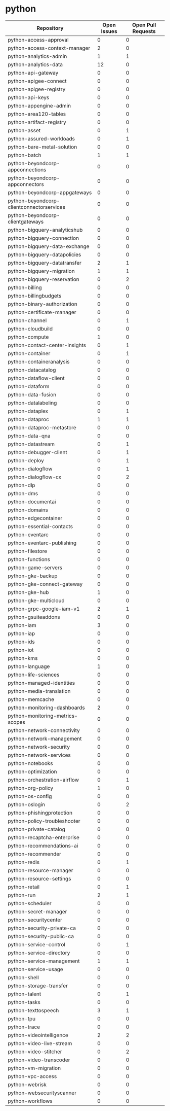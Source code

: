 # python
| Repository | Open Issues | Open Pull Requests |
|------------|-------------|--------------------|
| python-access-approval | 0 | 0 |
| python-access-context-manager | 2 | 0 |
| python-analytics-admin | 1 | 1 |
| python-analytics-data | 12 | 0 |
| python-api-gateway | 0 | 0 |
| python-apigee-connect | 0 | 0 |
| python-apigee-registry | 0 | 0 |
| python-api-keys | 0 | 0 |
| python-appengine-admin | 0 | 0 |
| python-area120-tables | 0 | 0 |
| python-artifact-registry | 0 | 0 |
| python-asset | 0 | 1 |
| python-assured-workloads | 0 | 1 |
| python-bare-metal-solution | 0 | 0 |
| python-batch | 1 | 1 |
| python-beyondcorp-appconnections | 0 | 0 |
| python-beyondcorp-appconnectors | 0 | 0 |
| python-beyondcorp-appgateways | 0 | 0 |
| python-beyondcorp-clientconnectorservices | 0 | 0 |
| python-beyondcorp-clientgateways | 0 | 0 |
| python-bigquery-analyticshub | 0 | 0 |
| python-bigquery-connection | 0 | 0 |
| python-bigquery-data-exchange | 0 | 0 |
| python-bigquery-datapolicies | 0 | 0 |
| python-bigquery-datatransfer | 2 | 1 |
| python-bigquery-migration | 1 | 1 |
| python-bigquery-reservation | 0 | 2 |
| python-billing | 0 | 0 |
| python-billingbudgets | 0 | 0 |
| python-binary-authorization | 0 | 0 |
| python-certificate-manager | 0 | 0 |
| python-channel | 0 | 1 |
| python-cloudbuild | 0 | 0 |
| python-compute | 1 | 0 |
| python-contact-center-insights | 0 | 1 |
| python-container | 0 | 1 |
| python-containeranalysis | 0 | 0 |
| python-datacatalog | 0 | 0 |
| python-dataflow-client | 0 | 0 |
| python-dataform | 0 | 0 |
| python-data-fusion | 0 | 0 |
| python-datalabeling | 0 | 0 |
| python-dataplex | 0 | 1 |
| python-dataproc | 1 | 1 |
| python-dataproc-metastore | 0 | 0 |
| python-data-qna | 0 | 0 |
| python-datastream | 0 | 1 |
| python-debugger-client | 0 | 1 |
| python-deploy | 0 | 1 |
| python-dialogflow | 0 | 1 |
| python-dialogflow-cx | 0 | 2 |
| python-dlp | 0 | 0 |
| python-dms | 0 | 0 |
| python-documentai | 0 | 0 |
| python-domains | 0 | 0 |
| python-edgecontainer | 0 | 0 |
| python-essential-contacts | 0 | 0 |
| python-eventarc | 0 | 0 |
| python-eventarc-publishing | 0 | 0 |
| python-filestore | 0 | 0 |
| python-functions | 0 | 0 |
| python-game-servers | 0 | 0 |
| python-gke-backup | 0 | 0 |
| python-gke-connect-gateway | 0 | 0 |
| python-gke-hub | 1 | 0 |
| python-gke-multicloud | 0 | 0 |
| python-grpc-google-iam-v1 | 2 | 1 |
| python-gsuiteaddons | 0 | 0 |
| python-iam | 3 | 0 |
| python-iap | 0 | 0 |
| python-ids | 0 | 0 |
| python-iot | 0 | 0 |
| python-kms | 0 | 0 |
| python-language | 1 | 0 |
| python-life-sciences | 0 | 0 |
| python-managed-identities | 0 | 0 |
| python-media-translation | 0 | 0 |
| python-memcache | 0 | 0 |
| python-monitoring-dashboards | 2 | 0 |
| python-monitoring-metrics-scopes | 0 | 0 |
| python-network-connectivity | 0 | 0 |
| python-network-management | 0 | 0 |
| python-network-security | 0 | 0 |
| python-network-services | 0 | 0 |
| python-notebooks | 0 | 0 |
| python-optimization | 0 | 0 |
| python-orchestration-airflow | 0 | 1 |
| python-org-policy | 1 | 0 |
| python-os-config | 0 | 0 |
| python-oslogin | 0 | 2 |
| python-phishingprotection | 0 | 0 |
| python-policy-troubleshooter | 0 | 0 |
| python-private-catalog | 0 | 0 |
| python-recaptcha-enterprise | 0 | 0 |
| python-recommendations-ai | 0 | 0 |
| python-recommender | 0 | 0 |
| python-redis | 0 | 1 |
| python-resource-manager | 0 | 0 |
| python-resource-settings | 0 | 0 |
| python-retail | 0 | 1 |
| python-run | 2 | 1 |
| python-scheduler | 0 | 0 |
| python-secret-manager | 0 | 0 |
| python-securitycenter | 0 | 0 |
| python-security-private-ca | 0 | 0 |
| python-security-public-ca | 0 | 0 |
| python-service-control | 0 | 1 |
| python-service-directory | 0 | 0 |
| python-service-management | 1 | 1 |
| python-service-usage | 0 | 0 |
| python-shell | 0 | 0 |
| python-storage-transfer | 0 | 0 |
| python-talent | 0 | 1 |
| python-tasks | 0 | 0 |
| python-texttospeech | 3 | 1 |
| python-tpu | 0 | 0 |
| python-trace | 0 | 0 |
| python-videointelligence | 2 | 2 |
| python-video-live-stream | 0 | 0 |
| python-video-stitcher | 0 | 2 |
| python-video-transcoder | 0 | 0 |
| python-vm-migration | 0 | 0 |
| python-vpc-access | 0 | 0 |
| python-webrisk | 0 | 0 |
| python-websecurityscanner | 0 | 0 |
| python-workflows | 0 | 0 |
